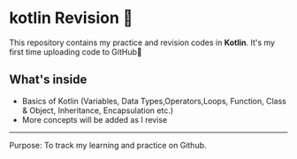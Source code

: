 # kotlin Revision 🚀
This repository contains my practice and revision codes in **Kotlin**.
It's my first time uploading code to GitHub🎉

##  What's inside
- Basics of Kotlin (Variables, Data Types,Operators,Loops, Function, Class & Object, Inheritance, Encapsulation etc.)
- More concepts will be added as I revise

----
Purpose: To track my learning and practice on Github.

